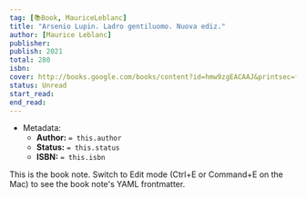 ```yaml
---
tag: [📚Book, MauriceLeblanc]
title: "Arsenio Lupin. Ladro gentiluomo. Nuova ediz."
author: [Maurice Leblanc]
publisher: 
publish: 2021
total: 280
isbn: 
cover: http://books.google.com/books/content?id=hmw9zgEACAAJ&printsec=frontcover&img=1&zoom=1&source=gbs_api
status: Unread
start_read:
end_read:
---
```


- Metadata:
	- **Author:** `= this.author`
	- **Status:** `= this.status`
	- **ISBN:** `= this.isbn`

This is the book note. Switch to Edit mode (Ctrl+E or Command+E on the Mac) to see the book note's YAML frontmatter.
